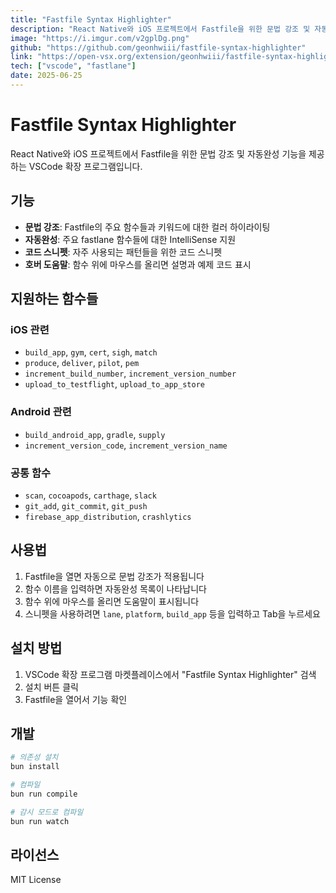 ```yaml
---
title: "Fastfile Syntax Highlighter"
description: "React Native와 iOS 프로젝트에서 Fastfile을 위한 문법 강조 및 자동완성 기능을 제공하는 VSCode 확장 프로그램"
image: "https://i.imgur.com/v2gplDg.png"
github: "https://github.com/geonhwiii/fastfile-syntax-highlighter"
link: "https://open-vsx.org/extension/geonhwiii/fastfile-syntax-highlighter"
tech: ["vscode", "fastlane"]
date: 2025-06-25
---
```


# Fastfile Syntax Highlighter

React Native와 iOS 프로젝트에서 Fastfile을 위한 문법 강조 및 자동완성 기능을 제공하는 VSCode 확장 프로그램입니다.

## 기능

- **문법 강조**: Fastfile의 주요 함수들과 키워드에 대한 컬러 하이라이팅
- **자동완성**: 주요 fastlane 함수들에 대한 IntelliSense 지원
- **코드 스니펫**: 자주 사용되는 패턴들을 위한 코드 스니펫
- **호버 도움말**: 함수 위에 마우스를 올리면 설명과 예제 코드 표시

## 지원하는 함수들

### iOS 관련

- `build_app`, `gym`, `cert`, `sigh`, `match`
- `produce`, `deliver`, `pilot`, `pem`
- `increment_build_number`, `increment_version_number`
- `upload_to_testflight`, `upload_to_app_store`

### Android 관련

- `build_android_app`, `gradle`, `supply`
- `increment_version_code`, `increment_version_name`

### 공통 함수

- `scan`, `cocoapods`, `carthage`, `slack`
- `git_add`, `git_commit`, `git_push`
- `firebase_app_distribution`, `crashlytics`

## 사용법

1. Fastfile을 열면 자동으로 문법 강조가 적용됩니다
2. 함수 이름을 입력하면 자동완성 목록이 나타납니다
3. 함수 위에 마우스를 올리면 도움말이 표시됩니다
4. 스니펫을 사용하려면 `lane`, `platform`, `build_app` 등을 입력하고 Tab을 누르세요

## 설치 방법

1. VSCode 확장 프로그램 마켓플레이스에서 "Fastfile Syntax Highlighter" 검색
2. 설치 버튼 클릭
3. Fastfile을 열어서 기능 확인

## 개발

```bash
# 의존성 설치
bun install

# 컴파일
bun run compile

# 감시 모드로 컴파일
bun run watch
```

## 라이선스

MIT License
